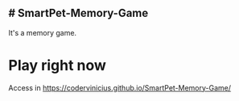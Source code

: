 ## # SmartPet-Memory-Game

It's a memory game.


# Play right now

Access in https://codervinicius.github.io/SmartPet-Memory-Game/
